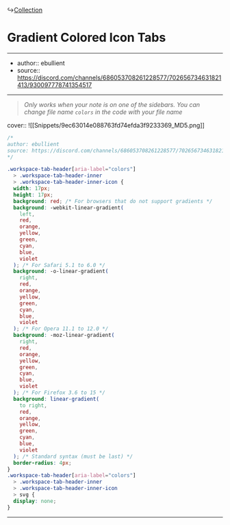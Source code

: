 ↪[Collection](Collection.md)

# Gradient Colored Icon Tabs

---

- author:: ebullient
- source:: https://discord.com/channels/686053708261228577/702656734631821413/930097778741354517

---

> _Only works when your note is on one of the sidebars. You can change file name `colors` in the code with your file name_

cover:: ![[Snippets/9ec63014e088763fd74efda3f9233369_MD5.png]]

```css
/*
author: ebullient
source: https://discord.com/channels/686053708261228577/702656734631821413/930097778741354517
*/

.workspace-tab-header[aria-label="colors"]
  > .workspace-tab-header-inner
  > .workspace-tab-header-inner-icon {
  width: 17px;
  height: 17px;
  background: red; /* For browsers that do not support gradients */
  background: -webkit-linear-gradient(
    left,
    red,
    orange,
    yellow,
    green,
    cyan,
    blue,
    violet
  ); /* For Safari 5.1 to 6.0 */
  background: -o-linear-gradient(
    right,
    red,
    orange,
    yellow,
    green,
    cyan,
    blue,
    violet
  ); /* For Opera 11.1 to 12.0 */
  background: -moz-linear-gradient(
    right,
    red,
    orange,
    yellow,
    green,
    cyan,
    blue,
    violet
  ); /* For Firefox 3.6 to 15 */
  background: linear-gradient(
    to right,
    red,
    orange,
    yellow,
    green,
    cyan,
    blue,
    violet
  ); /* Standard syntax (must be last) */
  border-radius: 4px;
}
.workspace-tab-header[aria-label="colors"]
  > .workspace-tab-header-inner
  > .workspace-tab-header-inner-icon
  > svg {
  display: none;
}
```

---
